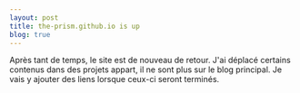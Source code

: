 ```yaml
---
layout: post
title: the-prism.github.io is up
blog: true
---
```


Après tant de temps, le site est de nouveau de retour. J'ai déplacé certains contenus dans des projets appart, il ne sont plus sur le blog principal. Je vais y ajouter des liens lorsque ceux-ci seront terminés.

<!-- more -->
